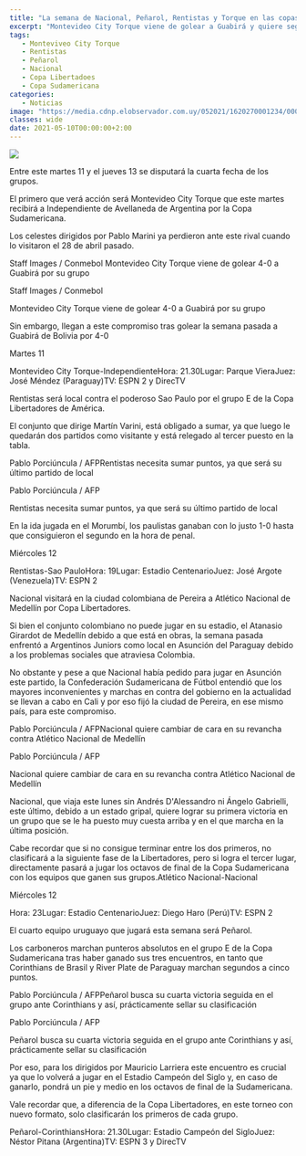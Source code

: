 ```yaml
---
title: "La semana de Nacional, Peñarol, Rentistas y Torque en las copas: día, horario y dónde verlos"
excerpt: "Montevideo City Torque viene de golear a Guabirá y quiere seguir, Rentistas busca sumar para mejorar en la tabla, Nacional va por su primer triunfo, en tanto que Peñarol, de vencer a Corinthians, dará un paso decisivo"
tags:
   - Monteviveo City Torque
   - Rentistas
   - Peñarol
   - Nacional
   - Copa Libertadoes
   - Copa Sudamericana
categories:
   - Noticias
image: "https://media.cdnp.elobservador.com.uy/052021/1620270001234/000_99E2GJ.jpg?&cw=1170"
classes: wide
date: 2021-05-10T00:00:00+2:00
---
```



<img src="https://media.cdnp.elobservador.com.uy/052021/1620270001234/000_99E2GJ.jpg?&cw=1170">


Entre este martes 11 y el jueves 13 se disputará la cuarta fecha de los grupos.


El primero que verá acción será Montevideo City Torque que este martes recibirá a Independiente de Avellaneda de Argentina por la Copa Sudamericana.


Los celestes dirigidos por Pablo Marini ya perdieron ante este rival cuando lo visitaron el 28 de abril pasado.


Staff Images / Conmebol Montevideo City Torque viene de golear 4-0 a Guabirá por su grupo


Staff Images / Conmebol


Montevideo City Torque viene de golear 4-0 a Guabirá por su grupo


Sin embargo, llegan a este compromiso tras golear la semana pasada a Guabirá de Bolivia por 4-0


Martes 11


Montevideo City Torque-IndependienteHora: 21.30Lugar: Parque VieraJuez: José Méndez (Paraguay)TV: ESPN 2 y DirecTV


Rentistas será local contra el poderoso Sao Paulo por el grupo E de la Copa Libertadores de América.


El conjunto que dirige Martín Varini, está obligado a sumar, ya que luego le quedarán dos partidos como visitante y está relegado al tercer puesto en la tabla.


Pablo Porciúncula / AFPRentistas necesita sumar puntos, ya que será su último partido de local


Pablo Porciúncula / AFP


Rentistas necesita sumar puntos, ya que será su último partido de local


En la ida jugada en el Morumbí, los paulistas ganaban con lo justo 1-0 hasta que consiguieron el segundo en la hora de penal.


Miércoles 12


Rentistas-Sao PauloHora: 19Lugar: Estadio CentenarioJuez: José Argote (Venezuela)TV: ESPN 2


Nacional visitará en la ciudad colombiana de Pereira a Atlético Nacional de Medellín por Copa Libertadores.


Si bien el conjunto colombiano no puede jugar en su estadio, el Atanasio Girardot de Medellín debido a que está en obras, la semana pasada enfrentó a Argentinos Juniors como local en Asunción del Paraguay debido a los problemas sociales que atraviesa Colombia.


No obstante y pese a que Nacional había pedido para jugar en Asunción este partido, la Confederación Sudamericana de Fútbol entendió que los mayores inconvenientes y marchas en contra del gobierno en la actualidad se llevan a cabo en Cali y por eso fijó la ciudad de Pereira, en ese mismo país, para este compromiso.


Pablo Porciúncula / AFPNacional quiere cambiar de cara en su revancha contra Atlético Nacional de Medellín


Pablo Porciúncula / AFP


Nacional quiere cambiar de cara en su revancha contra Atlético Nacional de Medellín


Nacional, que viaja este lunes sin Andrés D'Alessandro ni Ángelo Gabrielli, este último, debido a un estado gripal, quiere lograr su primera victoria en un grupo que se le ha puesto muy cuesta arriba y en el que marcha en la última posición.


Cabe recordar que si no consigue terminar entre los dos primeros, no clasificará a la siguiente fase de la Libertadores, pero si logra el tercer lugar, directamente pasará a jugar los octavos de final de la Copa Sudamericana con los equipos que ganen sus grupos.Atlético Nacional-Nacional


Miércoles 12


Hora: 23Lugar: Estadio CentenarioJuez: Diego Haro (Perú)TV: ESPN 2


El cuarto equipo uruguayo que jugará esta semana será Peñarol.


Los carboneros marchan punteros absolutos en el grupo E de la Copa Sudamericana tras haber ganado sus tres encuentros, en tanto que Corinthians de Brasil y River Plate de Paraguay marchan segundos a cinco puntos.


Pablo Porciúncula / AFPPeñarol busca su cuarta victoria seguida en el grupo ante Corinthians y así, prácticamente sellar su clasificación


Pablo Porciúncula / AFP


Peñarol busca su cuarta victoria seguida en el grupo ante Corinthians y así, prácticamente sellar su clasificación


Por eso, para los dirigidos por Mauricio Larriera este encuentro es crucial ya que lo volverá a jugar en el Estadio Campeón del Siglo y, en caso de ganarlo, pondrá un pie y medio en los octavos de final de la Sudamericana.


Vale recordar que, a diferencia de la Copa Libertadores, en este torneo con nuevo formato, solo clasificarán los primeros de cada grupo.


Peñarol-CorinthiansHora: 21.30Lugar: Estadio Campeón del SigloJuez: Néstor Pitana (Argentina)TV: ESPN 3 y DirecTV


